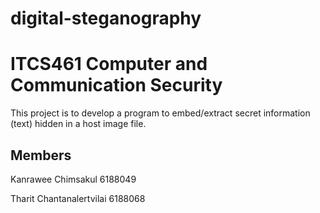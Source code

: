# digital-steganography
# ITCS461 Computer and Communication Security

This project is to develop a program to embed/extract secret information (text) hidden in a host image file.

## Members
Kanrawee Chimsakul 6188049

Tharit Chantanalertvilai 6188068
